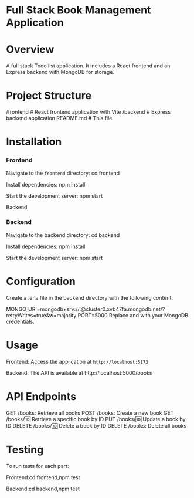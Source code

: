 # Full Stack Book Management Application

# Overview

A full stack Todo list application. It includes a React frontend and an Express backend with MongoDB for storage.

# Project Structure

/frontend # React frontend application with Vite
/backend # Express backend application
README.md # This file

# Installation

### Frontend

Navigate to the `frontend` directory: cd frontend

Install dependencies: npm install

Start the development server: npm start

Backend

### Backend

Navigate to the backend directory: cd backend

Install dependencies: npm install

Start the development server: npm start

# Configuration

Create a .env file in the backend directory with the following content:

MONGO_URI=mongodb+srv://<username>:<password>@cluster0.xvb47fa.mongodb.net/?retryWrites=true&w=majority
PORT=5000
Replace <username> and <password> with your MongoDB credentials.

# Usage

Frontend: Access the application at `http://localhost:5173`

Backend: The API is available at http://localhost:5000/books

# API Endpoints

GET /books: Retrieve all books
POST /books: Create a new book
GET /books/:id: Retrieve a specific book by ID
PUT /books/:id: Update a book by ID
DELETE /books/:id: Delete a book by ID
DELETE /books: Delete all books

# Testing

To run tests for each part:

Frontend:cd frontend,npm test

Backend:cd backend,npm test
